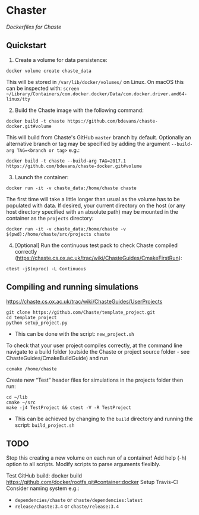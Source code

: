 Chaster
=======

*Dockerfiles for Chaste*

Quickstart
----------

1. Create a volume for data persistence:
```
docker volume create chaste_data
```
This will be stored in `/var/lib/docker/volumes/` on Linux. On macOS this can be inspected with: `screen ~/Library/Containers/com.docker.docker/Data/com.docker.driver.amd64-linux/tty`

2. Build the Chaste image with the following command:
```
docker build -t chaste https://github.com/bdevans/chaste-docker.git#volume
```
This will build from Chaste's GitHub `master` branch by default.
Optionally an alternative branch or tag may be specified by adding the argument `--build-arg TAG=<branch or tag>` e.g.:
```
docker build -t chaste --build-arg TAG=2017.1 https://github.com/bdevans/chaste-docker.git#volume
```

3. Launch the container:
```
docker run -it -v chaste_data:/home/chaste chaste
```
The first time will take a little longer than usual as the volume has to be populated with data.
If desired, your current directory on the host (or any host directory specified with an absolute path) may be mounted in the container as the `projects` directory:
```
docker run -it -v chaste_data:/home/chaste -v $(pwd):/home/chaste/src/projects chaste
```

4. [Optional] Run the continuous test pack to check Chaste compiled correctly (https://chaste.cs.ox.ac.uk/trac/wiki/ChasteGuides/CmakeFirstRun):
```
ctest -j$(nproc) -L Continuous
```


## Compiling and running simulations

https://chaste.cs.ox.ac.uk/trac/wiki/ChasteGuides/UserProjects
```
git clone https://github.com/Chaste/template_project.git
cd template_project
python setup_project.py
```

* This can be done with the script: `new_project.sh`

To check that your user project compiles correctly, at the command line navigate to a build folder (outside the Chaste or project source folder - see ChasteGuides/CmakeBuildGuide) and run

`ccmake /home/chaste`

Create new “Test” header files for simulations in the projects folder then run:
```
cd ~/lib
cmake ~/src
make -j4 TestProject && ctest -V -R TestProject
```

* This can be achieved by changing to the `build` directory and running the script: `build_project.sh`


TODO
----
Stop this creating a new volume on each run of a container!
Add help (-h) option to all scripts.
Modify scripts to parse arguments flexibly.

Test GitHub build: docker build https://github.com/docker/rootfs.git#container:docker
Setup Travis-CI
Consider naming system e.g.:
* `dependencies/chaste` or `chaste/dependencies:latest`
* `release/chaste:3.4` or `chaste/release:3.4`
